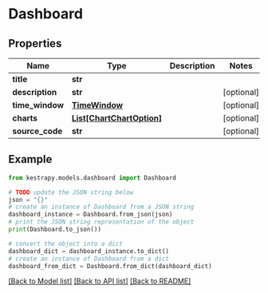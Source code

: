 # Dashboard


## Properties

Name | Type | Description | Notes
------------ | ------------- | ------------- | -------------
**title** | **str** |  | 
**description** | **str** |  | [optional] 
**time_window** | [**TimeWindow**](TimeWindow.md) |  | [optional] 
**charts** | [**List[ChartChartOption]**](ChartChartOption.md) |  | [optional] 
**source_code** | **str** |  | [optional] 

## Example

```python
from kestrapy.models.dashboard import Dashboard

# TODO update the JSON string below
json = "{}"
# create an instance of Dashboard from a JSON string
dashboard_instance = Dashboard.from_json(json)
# print the JSON string representation of the object
print(Dashboard.to_json())

# convert the object into a dict
dashboard_dict = dashboard_instance.to_dict()
# create an instance of Dashboard from a dict
dashboard_from_dict = Dashboard.from_dict(dashboard_dict)
```
[[Back to Model list]](../README.md#documentation-for-models) [[Back to API list]](../README.md#documentation-for-api-endpoints) [[Back to README]](../README.md)


